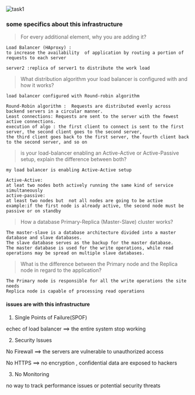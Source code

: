 ![task1](https://i.postimg.cc/qMdXd29W/1-distributed-web-infrastructure.png  "Distributed_web_infrastructure")

### some specifics about this infrastructure


> For every additional element, why you are adding it?

```
Load Balancer (HAproxy) : 
to increase the availability  of application by routing a portion of requests to each server

server2 :replica of server1 to distribute the work load

```

> What distribution algorithm your load balancer is configured with and how it works?

```
load balancer configured with Round-robin algorithm

Round-Robin algorithm :  Requests are distributed evenly across backend servers in a circular manner.
Least connections: Requests are sent to the server with the fewest active connections.
execution of algo : the first client to connect is sent to the first server, the second client goes to the second server,
the third client goes back to the first server, the fourth client back to the second server, and so on

```


> is  your load-balancer enabling an Active-Active or Active-Passive setup, explain the difference between both?

```
my load balancer is enabling Active-Active setup 

Active-Active:
at leat two nodes both actively running the same kind of service simultaneously
active-passive:
at least two nodes but  not all nodes are going to be active
example:if the first node is already active, the second node must be passive or on standby

```


> How a database Primary-Replica (Master-Slave) cluster works?

```
The master-slave is a database architecture divided into a master database and slave databases. 
The slave database serves as the backup for the master database. 
The master database is used for the write operations, while read operations may be spread on multiple slave databases.
```

> What is the difference between the Primary node and the Replica node in regard to the application?

```
The Primary node is responsible for all the write operations the site needs
Replica node is capable of processing read operations
```

#### issues are with this infrastructure

1. Single Points of Failure(SPOF)

echec of load balancer ==> the entire system stop working

2. Security Issues

No Firewall ==>  the servers are vulnerable to unauthorized access

No HTTPS  ==> no encryption , confidential data are exposed  to hackers

3. No Monitoring
 
no way to track  performance issues or potential security threats



